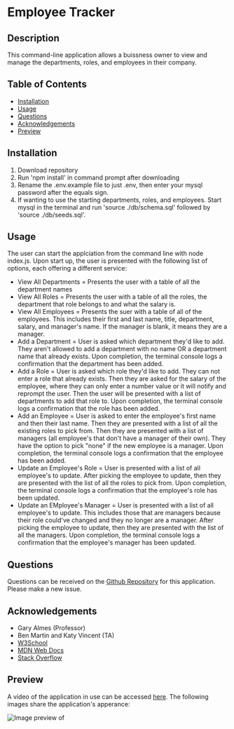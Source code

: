 # Employee Tracker

## Description
This command-line application allows a buissness owner to view and manage the departments, roles, and employees in their company.

## Table of Contents
- [Installation](#installation)
- [Usage](#usage)
- [Questions](#questions)
- [Acknowledgements](#acknowledgements)
- [Preview](#preview)

  
## Installation
1) Download repository
2) Run 'npm install' in command prompt after downloading
3) Rename the .env.example file to just .env, then enter your mysql password after the equals sign.
4) If wanting to use the starting departments, roles, and employees. Start mysql in the terminal and run 'source ./db/schema.sql' followed by 'source ./db/seeds.sql'.


## Usage
The user can start the applciation from the command line with node index.js. Upon start up, the user is presented with the following list of options, each offering a different service:
- View All Departments = Presents the user with a table of all the department names
- View All Roles = Presents the user with a table of all the roles, the department that role belongs to and what the salary is.
- View All Employees = Presents the suer with a table of all of the employees. This includes their first and last name, title, department, salary, and manager's name. If the manager is blank, it means they are a manager.
- Add a Department = User is asked which department they'd like to add. They aren't allowed to add a department with no name OR a department name that already exists. Upon completion, the terminal console logs a confirmation that the department has been added.
- Add a Role = User is asked which role they'd like to add. They can not enter a role that already exists. Then they are asked for the salary of the employee, where they can only enter a number value or it will notify and reprompt the user. Then the user will be presented with a list of departments to add that role to. Upon completion, the terminal console logs a confirmation that the role has been added.
- Add an Employee = User is asked to enter the employee's first name and then their last name. Then they are presented with a list of all the existing roles to pick from. Then they are presented with a list of managers (all employee's that don't have a manager of their own). They have the option to pick "none" if the new employee is a manager. Upon completion, the terminal console logs a confirmation that the employee has been added.
- Update an Employee's Role = User is presented with a list of all employee's to update. After picking the employee to update, then they are presented with the list of all the roles to pick from. Upon completion, the terminal console logs a confirmation that the employee's role has been updated.
- Update an EMployee's  Manager = User is presented with a list of all employee's to update. This includes those that are managers because their role could've changed and they no longer are a manager. After picking the employee to update, then they are presented with the list of all the managers. Upon completion, the terminal console logs a confirmation that the employee's manager has been updated.


## Questions
Questions can be received on the [Github Repository](https://github.com/Wald14/employee-tracker) for this application. Please make a new issue.


## Acknowledgements
- Gary Almes (Professor)
- Ben Martin and Katy Vincent (TA)
- [W3School](https://www.w3schools.com/)
- [MDN Web Docs](https://developer.mozilla.org/)
- [Stack Overflow](https://stackoverflow.com)

## Preview
A video of the application in use can be accessed [here](). The following images share the application's apperance:

![Image preview of ]()